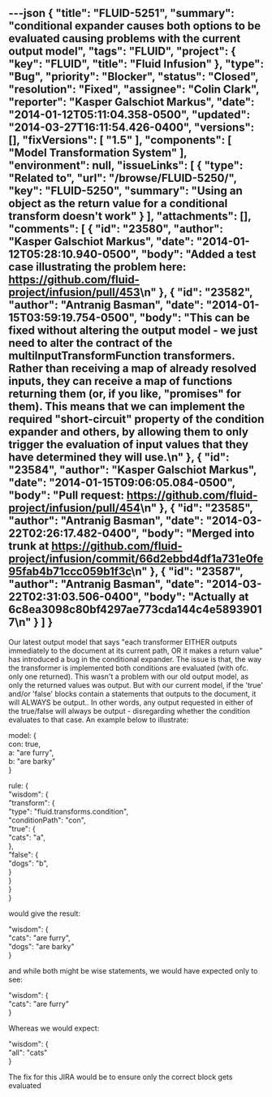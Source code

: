 ---json
{
  "title": "FLUID-5251",
  "summary": "conditional expander causes both options to be evaluated causing problems with the current output model",
  "tags": "FLUID",
  "project": {
    "key": "FLUID",
    "title": "Fluid Infusion"
  },
  "type": "Bug",
  "priority": "Blocker",
  "status": "Closed",
  "resolution": "Fixed",
  "assignee": "Colin Clark",
  "reporter": "Kasper Galschiot Markus",
  "date": "2014-01-12T05:11:04.358-0500",
  "updated": "2014-03-27T16:11:54.426-0400",
  "versions": [],
  "fixVersions": [
    "1.5"
  ],
  "components": [
    "Model Transformation System"
  ],
  "environment": null,
  "issueLinks": [
    {
      "type": "Related to",
      "url": "/browse/FLUID-5250/",
      "key": "FLUID-5250",
      "summary": "Using an object as the return value for a conditional transform doesn't work"
    }
  ],
  "attachments": [],
  "comments": [
    {
      "id": "23580",
      "author": "Kasper Galschiot Markus",
      "date": "2014-01-12T05:28:10.940-0500",
      "body": "Added a test case illustrating the problem here: <https://github.com/fluid-project/infusion/pull/453>\n"
    },
    {
      "id": "23582",
      "author": "Antranig Basman",
      "date": "2014-01-15T03:59:19.754-0500",
      "body": "This can be fixed without altering the output model - we just need to alter the contract of the multiInputTransformFunction transformers. Rather than receiving a map of already resolved inputs, they can receive a map of functions returning them (or, if you like, \"promises\" for them). This means that we can implement the required \"short-circuit\" property of the condition expander and others, by allowing them to only trigger the evaluation of input values that they have determined they will use.\n"
    },
    {
      "id": "23584",
      "author": "Kasper Galschiot Markus",
      "date": "2014-01-15T09:06:05.084-0500",
      "body": "Pull request: <https://github.com/fluid-project/infusion/pull/454>\n"
    },
    {
      "id": "23585",
      "author": "Antranig Basman",
      "date": "2014-03-22T02:26:17.482-0400",
      "body": "Merged into trunk at <https://github.com/fluid-project/infusion/commit/66d2ebbd4df1a731e0fe95fab4b71ccc059b1f3c>\n"
    },
    {
      "id": "23587",
      "author": "Antranig Basman",
      "date": "2014-03-22T02:31:03.506-0400",
      "body": "Actually at 6c8ea3098c80bf4297ae773cda144c4e58939017\n"
    }
  ]
}
---
Our latest output model that says "each transformer EITHER outputs immediately to the document at its current path, OR it makes a return value" has introduced a bug in the conditional expander. The issue is that, the way the transformer is implemented both conditions are evaluated (with ofc. only one returned). This wasn't a problem with our old output model, as only the returned values was output. But with our current model, if the 'true' and/or 'false' blocks contain a statements that outputs to the document, it will ALWAYS be output.. In other words, any output requested in either of the true/false will always be output - disregarding whether the condition evaluates to that case. An example below to illustrate:

model: {\
con: true,\
a: "are furry",\
b: "are barky"\
}

rule: {\
"wisdom": {\
"transform": {\
"type": "fluid.transforms.condition",\
"conditionPath": "con",\
"true": {\
"cats": "a",\
},\
"false": {\
"dogs": "b",\
}\
}\
}\
}

would give the result:

"wisdom": {\
"cats": "are furry",\
"dogs": "are barky"\
}

and while both might be wise statements, we would have expected only to see:

"wisdom": {\
"cats": "are furry"\
}

Whereas we would expect:

"wisdom": {\
"all": "cats"\
}

The fix for this JIRA would be to ensure only the correct block gets evaluated

        